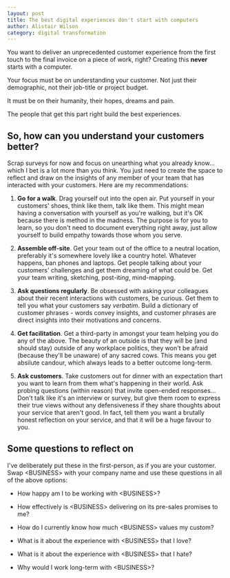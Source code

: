 ```yaml
---
layout: post
title: The best digital experiences don't start with computers
author: Alistair Wilson
category: digital transformation
---
```

You want to deliver an unprecedented customer experience from the first touch to the final invoice on a piece of work, right?  Creating this **never** starts with a computer.

Your focus must be on understanding your customer.  Not just their demographic, not their job-title or project budget.

It must be on their humanity, their hopes, dreams and pain.

The people that get this part right build the best experiences.

## So, how can you understand your customers better?

Scrap surveys for now and focus on unearthing what you already know... which I bet is a lot more than you think.  You just need to create the space to reflect and draw on the insights of any member of your team that has interacted with your customers.  Here are my recommendations:

1. **Go for a walk**.  Drag yourself out into the open air.  Put yourself in your customers' shoes, think like them, talk like them.  This might mean having a conversation with yourself as you're walking, but it's OK because there is method in the madness.  The purpose is for you to learn, so you don't need to document everything right away, just allow yourself to build empathy towards those whom you serve.

2. **Assemble off-site**.  Get your team out of the office to a neutral location, preferably it's somewhere lovely like a country hotel.  Whatever happens, ban phones and laptops.  Get people talking about your customers' challenges and get them dreaming of what could be.  Get your team writing, sketching, post-it*ing*, mind-mapping.

3. **Ask questions regularly**.  Be obsessed with asking your colleagues about their recent interactions with customers, be curious. Get them to tell you what your customers say *verbatim*.  Build a dictionary of customer phrases - words convey insights, and customer phrases are direct insights into their motivations and concerns.

5. **Get facilitation**.  Get a third-party in amongst your team helping you do any of the above.  The beauty of an outside is that they will be (and should stay) outside of any workplace politics, they won't be afraid (because they'll be unaware) of any sacred cows.  This means you get absilute candour, which always leads to a better outcome long-term.

6. **Ask customers**.  Take customers out for dinner with an expectation thart you want to learn from them what's happening in their world.  Ask probing questions (within reason) that invite open-ended responses... Don't talk like it's an interview or survey, but give them room to express their true views without any defensiveness if they share thoughts about your service that aren't good.  In fact, tell them you want a brutally honest reflection on your service, and that it will be a huge favour to you.

## Some questions to reflect on

I've deliberately put these in the first-person, as if you are your customer.  Swap \<BUSINESS\> with your company name and use these questions in all of the above options:

- How happy am I to be working with \<BUSINESS\>?

- How effectively is \<BUSINESS\> delivering on its pre-sales promises to me?

- How do I currently know how much \<BUSINESS\> values my custom?

- What is it about the experience with \<BUSINESS\> that I love?

- What is it about the experience with \<BUSINESS\> that I hate?

- Why would I work long-term with \<BUSINESS\>?